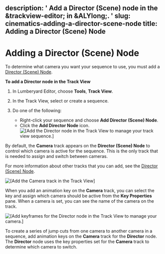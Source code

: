 description: ' Add a Director (Scene) node in the &trackview-editor; in &ALYlong;. '
slug: cinematics-adding-a-director-scene-node
title: Adding a Director (Scene) Node
---
# Adding a Director \(Scene\) Node<a name="cinematics-adding-a-director-scene-node"></a>

To determine what camera you want your sequence to use, you must add a [Director \(Scene\) Node](cinematics-track-view-nodes-director.md)\. 

**To add a Director node in the Track View**

1. In Lumberyard Editor, choose **Tools**, **Track View**\.

1. In the Track View, select or create a sequence\.

1. Do one of the following:
   + Right\-click your sequence and choose **Add Director \(Scene\) Node**\.
   + Click the **Add Director Node** icon\.  
![\[Add the Director node in the Track View to manage your track view sequence.\]](/images/userguide/cinematics/cinematics-track-view-editor-adding-director-node-1.png)

By default, the **Camera** track appears on the **Director \(Scene\) Node** to control which camera is active for the sequence\. This is the only track that is needed to assign and switch between cameras\. 

For more information about other tracks that you can add, see the [Director \(Scene\) Node](cinematics-track-view-nodes-director.md)\.

![\[Add the Camera track in the Track View\]](/images/userguide/cinematics/cinematics-track-view-editor-adding-director-node-2.png)

When you add an animation key on the **Camera** track, you can select the key and assign which camera should be active from the **Key Properties** pane\. When a camera is set, you can see the name of the camera on the track\.

![\[Add keyframes for the Director node in the Track View to manage your camera.\]](/images/userguide/cinematics/cinematics-track-view-editor-adding-director-node-3.png)

To create a series of jump cuts from one camera to another camera in a sequence, add animation keys on the **Camera** track for the **Director** node\. The **Director** node uses the key properties set for the **Camera** track to determine which camera to switch\.